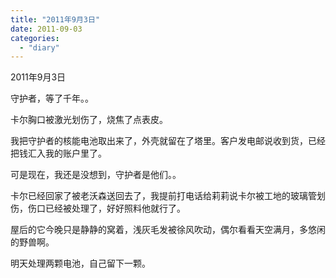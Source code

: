 ```yaml
---
title: "2011年9月3日"
date: 2011-09-03
categories: 
  - "diary"
---
```


2011年9月3日

守护者，等了千年。。

卡尔胸口被激光划伤了，烧焦了点表皮。

我把守护者的核能电池取出来了，外壳就留在了塔里。客户发电邮说收到货，已经把钱汇入我的账户里了。

可是现在，我还是没想到，守护者是他们。。

卡尔已经回家了被老沃森送回去了，我提前打电话给莉莉说卡尔被工地的玻璃管划伤，伤口已经被处理了，好好照料他就行了。

屋后的它今晚只是静静的窝着，浅灰毛发被徐风吹动，偶尔看看天空满月，多悠闲的野兽啊。

明天处理两颗电池，自己留下一颗。
